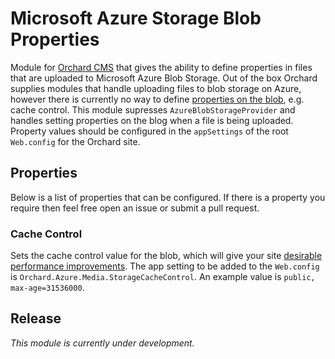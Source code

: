 # Microsoft Azure Storage Blob Properties

Module for [Orchard CMS](http://orchardproject.net) that gives the ability to define properties in files that are uploaded to Microsoft Azure Blob Storage. Out of the box Orchard supplies modules that handle uploading files to blob storage on Azure, however there is currently no way to define [properties on the blob](https://msdn.microsoft.com/en-us/library/microsoft.windowsazure.storage.blob.blobproperties.aspx), e.g. cache control. This module supresses `AzureBlobStorageProvider` and handles setting properties on the blog when a file is being uploaded. Property values should be configured in the `appSettings` of the root `Web.config` for the Orchard site. 

## Properties

Below is a list of properties that can be configured. If there is a property you require then feel free open an issue or submit a pull request.

### Cache Control

Sets the cache control value for the blob, which will give your site [desirable performance improvements](https://developers.google.com/web/fundamentals/performance/optimizing-content-efficiency/http-caching#cache-control). The app setting to be added to the `Web.config` is `Orchard.Azure.Media.StorageCacheControl`. An example value is `public, max-age=31536000`.

## Release

*This module is currently under development.*